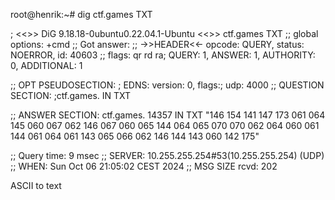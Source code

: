 root@henrik:~# dig ctf.games TXT

; <<>> DiG 9.18.18-0ubuntu0.22.04.1-Ubuntu <<>> ctf.games TXT
;; global options: +cmd
;; Got answer:
;; ->>HEADER<<- opcode: QUERY, status: NOERROR, id: 40603
;; flags: qr rd ra; QUERY: 1, ANSWER: 1, AUTHORITY: 0, ADDITIONAL: 1

;; OPT PSEUDOSECTION:
; EDNS: version: 0, flags:; udp: 4000
;; QUESTION SECTION:
;ctf.games.                     IN      TXT

;; ANSWER SECTION:
ctf.games.              14357   IN      TXT     "146 154 141 147 173 061 064 145 060 067 062 146 067 060 065 144 064 065 070 070 062 064 060 061 144 061 064 061 143 065 066 062 146 144 143 060 142 175"

;; Query time: 9 msec
;; SERVER: 10.255.255.254#53(10.255.255.254) (UDP)
;; WHEN: Sun Oct 06 21:05:02 CEST 2024
;; MSG SIZE  rcvd: 202

ASCII to text